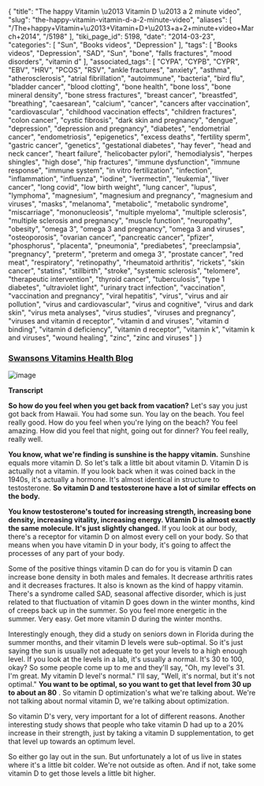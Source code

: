 {
    "title": "The happy Vitamin \u2013 Vitamin D \u2013 a 2 minute video",
    "slug": "the-happy-vitamin-vitamin-d-a-2-minute-video",
    "aliases": [
        "/The+happy+Vitamin+\u2013+Vitamin+D+\u2013+a+2+minute+video+March+2014",
        "/5198"
    ],
    "tiki_page_id": 5198,
    "date": "2014-03-23",
    "categories": [
        "Sun",
        "Books videos",
        "Depression"
    ],
    "tags": [
        "Books videos",
        "Depression",
        "SAD",
        "Sun",
        "bone",
        "falls fractures",
        "mood disorders",
        "vitamin d"
    ],
    "associated_tags": [
        "CYPA",
        "CYPB",
        "CYPR",
        "EBV",
        "HRV",
        "PCOS",
        "RSV",
        "ankle fractures",
        "anxiety",
        "asthma",
        "atherosclerosis",
        "atrial fibrillation",
        "autoimmune",
        "bacteria",
        "bird flu",
        "bladder cancer",
        "blood clotting",
        "bone health",
        "bone loss",
        "bone mineral density",
        "bone stress fractures",
        "breast cancer",
        "breastfed",
        "breathing",
        "caesarean",
        "calcium",
        "cancer",
        "cancers after vaccination",
        "cardiovascular",
        "childhood vaccination effects",
        "children fractures",
        "colon cancer",
        "cystic fibrosis",
        "dark skin and pregnancy",
        "dengue",
        "depression",
        "depression and pregnancy",
        "diabetes",
        "endometrial cancer",
        "endometriosis",
        "epigenetics",
        "excess deaths",
        "fertility sperm",
        "gastric cancer",
        "genetics",
        "gestational diabetes",
        "hay fever",
        "head and neck cancer",
        "heart failure",
        "helicobacter pylori",
        "hemodialysis",
        "herpes shingles",
        "high dose",
        "hip fractures",
        "immune dysfunction",
        "immune response",
        "immune system",
        "in vitro fertilization",
        "infection",
        "inflammation",
        "influenza",
        "iodine",
        "ivermectin",
        "leukemia",
        "liver cancer",
        "long covid",
        "low birth weight",
        "lung cancer",
        "lupus",
        "lymphoma",
        "magnesium",
        "magnesium and pregnancy",
        "magnesium and viruses",
        "masks",
        "melanoma",
        "metabolic",
        "metabolic syndrome",
        "miscarriage",
        "mononucleosis",
        "multiple myeloma",
        "multiple sclerosis",
        "multiple sclerosis and pregnancy",
        "muscle function",
        "neuropathy",
        "obesity",
        "omega 3",
        "omega 3 and pregnancy",
        "omega 3 and viruses",
        "osteoporosis",
        "ovarian cancer",
        "pancreatic cancer",
        "pfizer",
        "phosphorus",
        "placenta",
        "pneumonia",
        "prediabetes",
        "preeclampsia",
        "pregnancy",
        "preterm",
        "preterm and omega 3",
        "prostate cancer",
        "red meat",
        "respiratory",
        "retinopathy",
        "rheumatoid arthritis",
        "rickets",
        "skin cancer",
        "statins",
        "stillbirth",
        "stroke",
        "systemic sclerosis",
        "telomere",
        "therapeutic intervention",
        "thyroid cancer",
        "tuberculosis",
        "type 1 diabetes",
        "ultraviolet light",
        "urinary tract infection",
        "vaccination",
        "vaccination and pregnancy",
        "viral hepatitis",
        "virus",
        "virus and air pollution",
        "virus and cardiovascular",
        "virus and cognitive",
        "virus and dark skin",
        "virus meta analyses",
        "virus studies",
        "viruses and pregnancy",
        "viruses and vitamin d receptor",
        "vitamin d and viruses",
        "vitamin d binding",
        "vitamin d deficiency",
        "vitamin d receptor",
        "vitamin k",
        "vitamin k and viruses",
        "wound healing",
        "zinc",
        "zinc and viruses"
    ]
}


### [Swansons Vitamins Health Blog](http://www.swansonvitamins.com/blog/blogging-with-lee-2/2-minute-lesson-on-vitamin-d-the-happy-vitamin?emv_mid=2395124&emv_rid=15673581567)

<img src="https://d378j1rmrlek7x.cloudfront.net/attachments/jpeg/happy-vitamin.jpg" alt="image">

 **Transcript** 

 **So how do you feel when you get back from vacation?**  Let's say you just got back from Hawaii. You had some sun. You lay on the beach. You feel really good. How do you feel when you're lying on the beach? You feel amazing. How did you feel that night, going out for dinner? You feel really, really well.

 **You know, what we're finding is sunshine is the happy vitamin.**  Sunshine equals more vitamin D. So let's talk a little bit about vitamin D. Vitamin D is actually not a vitamin. If you look back when it was coined back in the 1940s, it's actually a hormone. It's almost identical in structure to testosterone.  **So vitamin D and testosterone have a lot of similar effects on the body.** 

 **You know testosterone's touted for increasing strength, increasing bone density, increasing vitality, increasing energy. Vitamin D is almost exactly the same molecule. It's just slightly changed.**  If you look at our body, there's a receptor for vitamin D on almost every cell on your body. So that means when you have vitamin D in your body, it's going to affect the processes of any part of your body.

Some of the positive things vitamin D can do for you is vitamin D can increase bone density in both males and females. It decrease arthritis rates and it decreases fractures. It also is known as the kind of happy vitamin. There's a syndrome called SAD, seasonal affective disorder, which is just related to that fluctuation of vitamin D goes down in the winter months, kind of creeps back up in the summer. So you feel more energetic in the summer. Very easy. Get more vitamin D during the winter months.

Interestingly enough, they did a study on seniors down in Florida during the summer months, and their vitamin D levels were sub-optimal. So it's just saying the sun is usually not adequate to get your levels to a high enough level. If you look at the levels in a lab, it's usually a normal. It's 30 to 100, okay? So some people come up to me and they'll say, "Oh, my level's 31. I'm great. My vitamin D level's normal." I'll say, "Well, it's normal, but it's not optimal."  **You want to be optimal, so you want to get that level from 30 up to about an 80** . So vitamin D optimization's what we're talking about. We're not talking about normal vitamin D, we're talking about optimization.

So vitamin D's very, very important for a lot of different reasons. Another interesting study shows that people who take vitamin D had up to a 20% increase in their strength, just by taking a vitamin D supplementation, to get that level up towards an optimum level.

So either go lay out in the sun. But unfortunately a lot of us live in states where it's a little bit colder. We're not outside as often. And if not, take some vitamin D to get those levels a little bit higher.